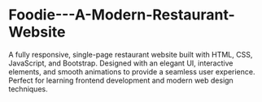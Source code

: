 # Foodie---A-Modern-Restaurant-Website
A fully responsive, single-page restaurant website built with HTML, CSS, JavaScript, and Bootstrap. Designed with an elegant UI, interactive elements, and smooth animations to provide a seamless user experience. Perfect for learning frontend development and modern web design techniques.
